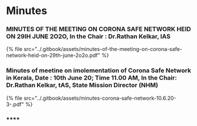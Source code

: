 # Minutes

### **MINUTES OF THE MEETING ON CORONA SAFE NETWORK HEID ON 29IH JUNE 2O2O, ln the Chair : Dr.Rathan Kelkar, lAS** 

{% file src="../.gitbook/assets/minutes-of-the-meeting-on-corona-safe-network-heid-on-29th-june-2o2o.pdf" %}

### Minutes of meetine on imolementation of Corona Safe Network in Kerala, Date : 10th June 20; Time 11.00 AM, ln the Chair: Dr.Rathan Kelkar, tAS, State Mission Director \(NHM\)

{% file src="../.gitbook/assets/minutes-corona-safe-network-10.6.20-3-.pdf" %}

###  ****

